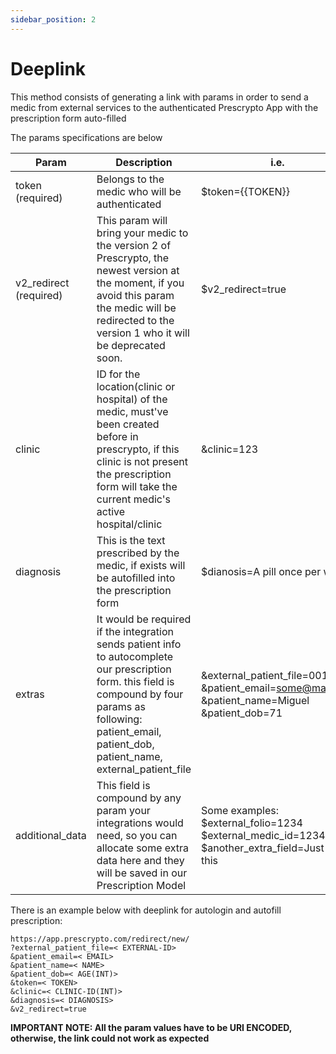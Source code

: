 ```yaml
---
sidebar_position: 2
---
```


# Deeplink

This method consists of generating a link with params in order to send a medic from external services to the authenticated Prescrypto App with the prescription form auto-filled

The params specifications are below

| Param | Description |  i.e. |
| ----------- | -----------|-----------|
| token (required)     | Belongs to the medic who will be authenticated  |$token={{TOKEN}}|
| v2_redirect (required)   | This param will bring your medic to the version 2 of Prescrypto, the newest version at the moment, if you avoid this param the medic will be redirected to the version 1 who it will be deprecated soon.        |$v2_redirect=true|
|clinic|	ID for the location(clinic or hospital) of the medic, must've been created before in prescrypto, if this clinic is not present the prescription form will take the current medic's active hospital/clinic|&clinic=123|
|diagnosis|This is the text prescribed by the medic, if exists will be autofilled into the prescription form|$dianosis=A pill once per week|
|extras|	It would be required if the integration sends patient info to autocomplete our prescription form. this field is compound by four params as following: patient_email,  patient_dob, patient_name, external_patient_file| &external_patient_file=0011R &patient_email=some@mail.com &patient_name=Miguel    &patient_dob=71|
|additional_data|	This field is compound by any param your integrations would need, so you can allocate some extra data here and they will be saved in our Prescription Model|Some examples: $external_folio=1234 $external_medic_id=1234 $another_extra_field=Just like this|

There is an example below with deeplink for autologin and autofill prescription:

```shell
https://app.prescrypto.com/redirect/new/
?external_patient_file=< EXTERNAL-ID>
&patient_email=< EMAIL>
&patient_name=< NAME>
&patient_dob=< AGE(INT)>
&token=< TOKEN>
&clinic=< CLINIC-ID(INT)>
&diagnosis=< DIAGNOSIS>
&v2_redirect=true
```
**IMPORTANT NOTE: All the param values have to be URI ENCODED, otherwise, the link could not work as expected**